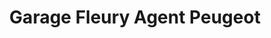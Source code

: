 ---
title: "Garage Fleury Agent Peugeot"
url: /gonfreville-lorcher/garage-fleury-agent-peugeot/
shop: réparation de voitures
---
